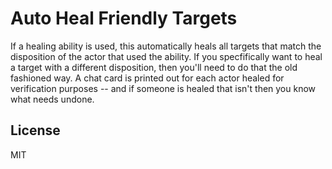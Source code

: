 # Auto Heal Friendly Targets

If a healing ability is used, this automatically heals all targets that match the disposition of the actor that used the ability. If you specfifically want to heal a target with a different disposition, then you'll need to do that the old fashioned way. A chat card is printed out for each actor healed for verification purposes -- and if someone is healed that isn't then you know what needs undone.

## License

MIT
